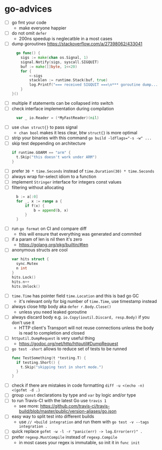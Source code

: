 # go-advices

- [ ] go fmt your code
  - make everyone happier
- [ ] do not omit `defer`
  - 200ns speedup is neglecatble in a most cases
- [ ] dump goroutines https://stackoverflow.com/a/27398062/433041
  ```go
    go func() {
      sigs := make(chan os.Signal, 1)
      signal.Notify(sigs, syscall.SIGQUIT)
      buf := make([]byte, 1<<20)
      for {
          <-sigs
          stacklen := runtime.Stack(buf, true)
          log.Printf("=== received SIGQUIT ===\n*** goroutine dump...\n%s\n*** end\n", buf[:stacklen])
      }
  }()
  ```
- [ ] multiple if statements can be collapsed into switch
- [ ] check interface implementation during compilation
  ```go
    var _ io.Reader = (*MyFastReader)(nil)
  ```
- [ ] use `chan struct{}` to pass signal
  - `chan bool` makes it less clear, btw `struct{}` is more optimal
- [ ] strip your binaries with this command `go build -ldflags="-s -w" ...`
- [ ] skip test deppending on architecture
  ```go
  if runtime.GOARM == "arm" {
    t.Skip("this doesn't work under ARM")
  }
  ```
- [ ] prefer `30 * time.Seconds` instead of `time.Duration(30) * time.Seconds`
- [ ] always wrap for-select idiom to a function
- [ ] implement `Stringer` interface for integers const values
- [ ] filtering without allocating
  ```go
    b := a[:0]
    for _, x := range a {
    	if f(x) {
		    b = append(b, x)
    	}
    }
  ```
- [ ] run `go format` on CI and compare diff
  - this will ensure that everything was generated and commited
- [ ] if a param of len is nil then it's zero
  - https://golang.org/pkg/builtin/#len
- [ ] anonymous structs are cool
  ```go
  var hits struct {
    sync.Mutex
    n int
  }
  hits.Lock()
  hits.n++
  hits.Unlock()
  ```
- [ ] `time.Time` has pointer field `time.Location` and this is bad go GC
  - it's relevant only for big number of `time.Time`, use timestamp instead
- [ ] always close http body aka `defer r.Body.Close()`
  - unless you need leaked goroutine
- [ ] always discard body e.g. `io.Copy(ioutil.Discard, resp.Body)` if you don't use it
  - HTTP client's Transport will not reuse connections unless the body is read to completion and closed
- [ ] `httputil.DumpRequest` is very useful thing
  - https://godoc.org/net/http/httputil#DumpRequest
- [ ] `go test -short` allows to reduce set of tests to be runned
  ```go
  func TestSomething(t *testing.T) {
    if testing.Short() {
      t.Skip("skipping test in short mode.")
    }
  }
  ```
- [ ] check if there are mistakes in code formatting `diff -u <(echo -n) <(gofmt -d .)`
- [ ] group `const` declarations by type and `var` by logic and/or type
- [ ] to run Travis-CI with the latest Go use `travis 1`
  - see more: https://github.com/travis-ci/travis-build/blob/master/public/version-aliases/go.json
- [ ] easy way to split test into different builds
  - use `// +build integration` and run them with `go test -v --tags integration .`
- [ ] quick replace `gofmt -w -l -r "panic(err) -> log.Error(err)" .`
- [ ] prefer `regexp.MustCompile` instead of `regexp.Compile`
  - in most cases your regex is immutable, so init it in `func init`
